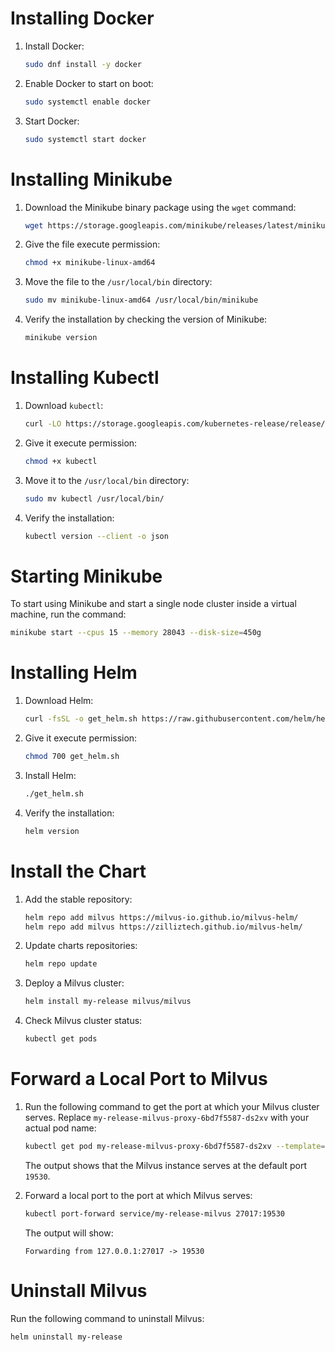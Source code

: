 
# Installing Docker

1. Install Docker:
   ```sh
   sudo dnf install -y docker
   ```

2. Enable Docker to start on boot:
   ```sh
   sudo systemctl enable docker
   ```

3. Start Docker:
   ```sh
   sudo systemctl start docker
   ```

# Installing Minikube

1. Download the Minikube binary package using the `wget` command:
   ```sh
   wget https://storage.googleapis.com/minikube/releases/latest/minikube-linux-amd64
   ```

2. Give the file execute permission:
   ```sh
   chmod +x minikube-linux-amd64
   ```

3. Move the file to the `/usr/local/bin` directory:
   ```sh
   sudo mv minikube-linux-amd64 /usr/local/bin/minikube
   ```

4. Verify the installation by checking the version of Minikube:
   ```sh
   minikube version
   ```

# Installing Kubectl

1. Download `kubectl`:
   ```sh
   curl -LO https://storage.googleapis.com/kubernetes-release/release/`curl -s https://storage.googleapis.com/kubernetes-release/release/stable.txt`/bin/linux/amd64/kubectl
   ```

2. Give it execute permission:
   ```sh
   chmod +x kubectl
   ```

3. Move it to the `/usr/local/bin` directory:
   ```sh
   sudo mv kubectl /usr/local/bin/
   ```

4. Verify the installation:
   ```sh
   kubectl version --client -o json
   ```

# Starting Minikube

To start using Minikube and start a single node cluster inside a virtual machine, run the command:

```sh
minikube start --cpus 15 --memory 28043 --disk-size=450g
```

# Installing Helm

1. Download Helm:
   ```sh
   curl -fsSL -o get_helm.sh https://raw.githubusercontent.com/helm/helm/main/scripts/get-helm-3
   ```

2. Give it execute permission:
   ```sh
   chmod 700 get_helm.sh
   ```

3. Install Helm:
   ```sh
   ./get_helm.sh
   ```

4. Verify the installation:
   ```sh
   helm version
   ```

# Install the Chart

1. Add the stable repository:
   ```sh
   helm repo add milvus https://milvus-io.github.io/milvus-helm/
   helm repo add milvus https://zilliztech.github.io/milvus-helm/
   ```

2. Update charts repositories:
   ```sh
   helm repo update
   ```

3. Deploy a Milvus cluster:
   ```sh
   helm install my-release milvus/milvus
   ```

4. Check Milvus cluster status:
   ```sh
   kubectl get pods
   ```

# Forward a Local Port to Milvus

1. Run the following command to get the port at which your Milvus cluster serves. Replace `my-release-milvus-proxy-6bd7f5587-ds2xv` with your actual pod name:
   ```sh
   kubectl get pod my-release-milvus-proxy-6bd7f5587-ds2xv --template='{{(index (index .spec.containers 0).ports 0).containerPort}}{{"\n"}}'
   ```

   The output shows that the Milvus instance serves at the default port `19530`.

2. Forward a local port to the port at which Milvus serves:
   ```sh
   kubectl port-forward service/my-release-milvus 27017:19530
   ```
   The output will show:
   ```
   Forwarding from 127.0.0.1:27017 -> 19530
   ```

# Uninstall Milvus

Run the following command to uninstall Milvus:
```sh
helm uninstall my-release
```


